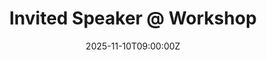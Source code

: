 ---
title: Invited Speaker @ Workshop

event: Reduced Order and Surrogate Modeling for Digital Twins Workshop
event_url: https://www.imsi.institute/activities/digital-twins/reduced-order-and-surrogate-modeling-for-digital-twins/

location: Institute for Mathematical and Statistical Innovation (IMSI), University of Chicago
address:
  city: Chicago
  country: USA

summary: I have been invited to give a talk during the Reduced Order and Surrogate Modeling for Digital Twins Workshop, part of the Digital Twins long program, at Institute for Mathematical and Statistical Innovation (IMSI), Chicago.
#abstract: 'Lorem ipsum dolor sit amet, consectetur adipiscing elit. Duis posuere tellusac convallis placerat. Proin tincidunt magna sed ex sollicitudin condimentum. Sed ac faucibus dolor, scelerisque sollicitudin nisi. Cras purus urna, suscipit quis sapien eu, pulvinar tempor diam.'

# Talk start and end times.
#   End time can optionally be hidden by prefixing the line with `#`.
date: '2025-11-10T09:00:00Z'
date_end: '2025-11-14T16:00:00Z'
all_day: false

# Schedule page publish date (NOT talk date).
publishDate: '2025-07-30T00:00:00Z'

authors: []
tags: []

# Is this a featured talk? (true/false)
featured: false

image:
  caption: ''
  focal_point: Right

links:
  - name: Info
    url: https://www.imsi.institute/activities/digital-twins/reduced-order-and-surrogate-modeling-for-digital-twins/
url_code: ''
url_pdf: ''
url_slides: ''
url_video: ''

# Markdown Slides (optional).
#   Associate this talk with Markdown slides.
#   Simply enter your slide deck's filename without extension.
#   E.g. `slides = "example-slides"` references `content/slides/example-slides.md`.
#   Otherwise, set `slides = ""`.
slides: ""

# Projects (optional).
#   Associate this post with one or more of your projects.
#   Simply enter your project's folder or file name without extension.
#   E.g. `projects = ["internal-project"]` references `content/project/deep-learning/index.md`.
#   Otherwise, set `projects = []`.
projects: []
---